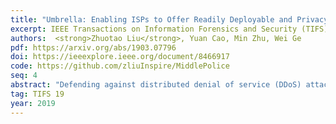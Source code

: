 ```yaml
---
title: "Umbrella: Enabling ISPs to Offer Readily Deployable and Privacy-Preserving DDoS Prevention Services"
excerpt: IEEE Transactions on Information Forensics and Security (TIFS) 2019
authors:  <strong>Zhuotao Liu</strong>, Yuan Cao, Min Zhu, Wei Ge
pdf: https://arxiv.org/abs/1903.07796
doi: https://ieeexplore.ieee.org/document/8466917
code: https://github.com/zliuInspire/MiddlePolice
seq: 4
abstract: "Defending against distributed denial of service (DDoS) attacks on the Internet is a fundamental problem. However, recent industrial interviews with over 100 security experts from more than ten industry segments indicate that DDoS problems have not been fully addressed. The reasons are twofold. On one hand, many academic proposals that are provably secure witness little real-world deployment. On the other hand, the operation model for existing DDoS-prevention service providers (e.g., Cloudflare, Akamai) is privacy invasive for large organizations (e.g., government). In this paper, we present Umbrella, a new DDoS defense mechanism enabling Internet service providers to offer readily deployable and privacy-preserving DDoS prevention services to their customers. At its core, Umbrella develops a multi-layered defense architecture to defend against a wide spectrum of DDoS attacks. In particular, the flood throttling layer stops amplification-based DDoS attacks; the congestion resolving layer, aiming to prevent sophisticated attacks that cannot be easily filtered, enforces congestion accountability to ensure that legitimate flows are guaranteed to receive their fair shares regardless of attackers' strategies; and finally the user-specific layer allows DDoS victims to enforce self-desired traffic control policies that best satisfy their business requirements. Based on Linux implementation, we demonstrate that Umbrella is capable to deal with large-scale attacks involving millions of attack flows, meanwhile imposing negligible packet processing overhead. Further, our physical test bed experiments and large-scale simulations prove that Umbrella is effective to mitigate various DDoS attacks."
tag: TIFS 19
year: 2019
---
```

